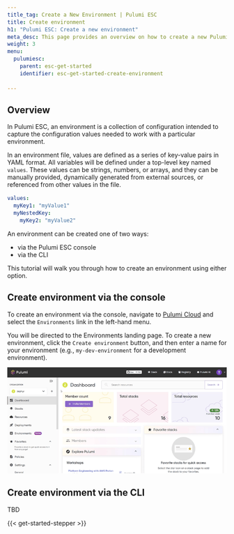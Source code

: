 ```yaml
---
title_tag: Create a New Environment | Pulumi ESC
title: Create environment
h1: "Pulumi ESC: Create a new environment"
meta_desc: This page provides an overview on how to create a new Pulumi ESC environment.
weight: 3
menu:
  pulumiesc:
    parent: esc-get-started
    identifier: esc-get-started-create-environment

---
```


## Overview

In Pulumi ESC, an environment is a collection of configuration intended to capture the configuration values needed to work with a particular environment.

In an environment file, values are defined as a series of key-value pairs in YAML format. All variables will be defined under a top-level key named `values`. These values can be strings, numbers, or arrays, and they can be manually provided, dynamically generated from external sources, or referenced from other values in the file.

```yaml
values:
  myKey1: "myValue1"
  myNestedKey:
    myKey2: "myValue2"
```

An environment can be created one of two ways:

- via the Pulumi ESC console
- via the CLI

This tutorial will walk you through how to create an environment using either option.

## Create environment via the console

To create an environment via the console, navigate to [Pulumi Cloud](https://app.pulumi.com) and select the `Environments` link in the left-hand menu.

You will be directed to the Environments landing page. To create a new environment, click the `Create environment` button, and then enter a name for your environment (e.g., `my-dev-environment` for a development environment).

![Creating a new environment in the Pulumi Cloud console](./esc-create-environment.gif)

## Create environment via the CLI

TBD

{{< get-started-stepper >}}
